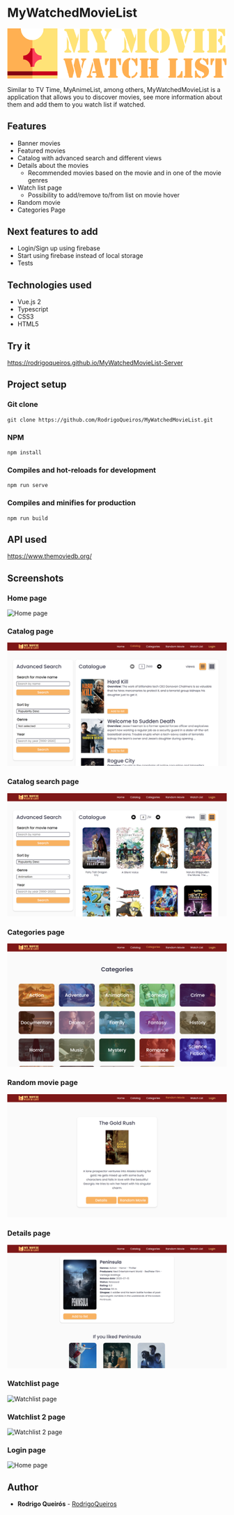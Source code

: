 # MyWatchedMovieList
![WatchList Logo ](client/src/assets/logo.png)

Similar to TV Time, MyAnimeList, among others, MyWatchedMovieList is a application that allows you to discover movies, see more information about them and add them to you watch list if watched.

## Features

* Banner movies
* Featured movies
* Catalog with advanced search and different views
* Details about the movies
  * Recommended movies based on the movie and in one of the movie genres
* Watch list page
  * Possibility to add/remove to/from list on movie hover
* Random movie
* Categories Page

## Next features to add

* Login/Sign up using firebase
* Start using firebase instead of local storage
* Tests

## Technologies used

* Vue.js 2
* Typescript
* CSS3
* HTML5

## Try it

https://rodrigoqueiros.github.io/MyWatchedMovieList-Server

## Project setup

### Git clone
```
git clone https://github.com/RodrigoQueiros/MyWatchedMovieList.git
```

### NPM
```
npm install
```

### Compiles and hot-reloads for development
```
npm run serve
```

### Compiles and minifies for production
```
npm run build
```

## API used

https://www.themoviedb.org/

## Screenshots 

### Home page
![Home page](client/src/assets/screenshots/1.png)

### Catalog page
![Catalog page](client/src/assets/screenshots/2.png)

### Catalog search page
![Catalog 2 page](client/src/assets/screenshots/3.png)

### Categories page
![Categories page](client/src/assets/screenshots/4.png)

### Random movie page
![Random page](client/src/assets/screenshots/5.png)

### Details page
![Details page](client/src/assets/screenshots/6.png)

### Watchlist page
![Watchlist page](client/src/assets/screenshots/7.png)

### Watchlist 2 page
![Watchlist 2 page](client/src/assets/screenshots/8.png)

### Login page
![Home page](client/src/assets/screenshots/9.png)

## Author

* **Rodrigo Queirós** - [RodrigoQueiros](https://github.com/RodrigoQueiros)

